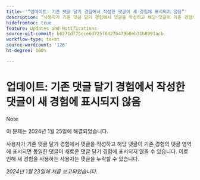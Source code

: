 ```yaml
---
title: '“업데이트: 기존 댓글 달기 경험에서 작성한 댓글이 새 경험에 표시되지 않음”'
description: “사용자가 기존 댓글 달기 경험에서 댓글을 작성하고 해당 댓글이 기존 경험의 댓글 영역에 표시되면 동일한 댓글이 새로운 댓글 달기 경험에 표시되지 않을 수 있습니다. 이로 인해 새 경험을 사용하는 사용자는 댓글을 누락할 수 있습니다.”
hidefromtoc: true
feature: Updates and Notifications
source-git-commit: b6271df75cce6d725f6d27b479b0eb31b8991acb
workflow-type: tm+mt
source-wordcount: '126'
ht-degree: 100%

---
```



# 업데이트: 기존 댓글 달기 경험에서 작성한 댓글이 새 경험에 표시되지 않음

>[!NOTE]
>
>이 문제는 2024년 1월 25일에 해결되었습니다.

사용자가 기존 댓글 달기 경험에서 댓글을 작성하고 해당 댓글이 기존 경험의 댓글 영역에 표시되면 동일한 댓글이 새로운 댓글 달기 경험에 표시되지 않을 수 있습니다. 이로 인해 새 경험을 사용하는 사용자는 댓글을 누락할 수 있습니다.


_2024년 1월 23일에 처음 보고되었습니다._
